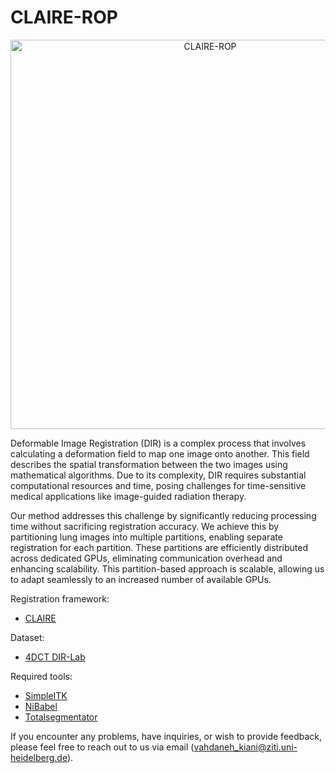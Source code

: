 
# CLAIRE-ROP

<p align="center">
  <img width="623" alt="CLAIRE-ROP" src="https://github.com/UniHD-CEG/CLAIRE-ROP/assets/62182727/f8fe743c-b130-4a6f-b1c7-0880d2e5809b">
</p>

Deformable Image Registration (DIR) is a complex process that involves calculating a deformation field to map one image onto another. This field describes the spatial transformation between the two images using mathematical algorithms. Due to its complexity, DIR requires substantial computational resources and time, posing challenges for time-sensitive medical applications like image-guided radiation therapy.

Our method addresses this challenge by significantly reducing processing time without sacrificing registration accuracy. We achieve this by partitioning lung images into multiple partitions, enabling separate registration for each partition. These partitions are efficiently distributed across dedicated GPUs, eliminating communication overhead and enhancing scalability. This partition-based approach is scalable, allowing us to adapt seamlessly to an increased number of available GPUs.


Registration framework:

- [CLAIRE](https://github.com/andreasmang/claire)

Dataset:

- [4DCT DIR-Lab](https://med.emory.edu/departments/radiation-oncology/research-laboratories/deformable-image-registration/downloads-and-reference-data/4dct.html)

Required tools:

  - [SimpleITK](https://pypi.org/project/SimpleITK/)   
  - [NiBabel](https://nipy.org/nibabel/index.html)
  - [Totalsegmentator](https://github.com/wasserth/TotalSegmentator )


If you encounter any problems, have inquiries, or wish to provide feedback, please feel free to reach out to us via email (vahdaneh_kiani@ziti.uni-heidelberg.de).


